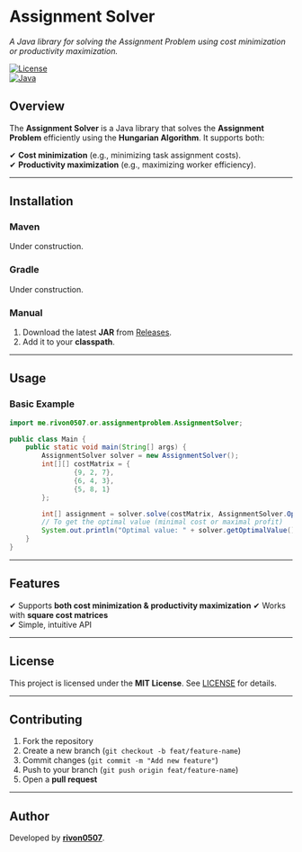 # **Assignment Solver**

*A Java library for solving the Assignment Problem using cost minimization or productivity maximization.*

[![License](https://img.shields.io/badge/license-MIT-blue.svg)](LICENSE.md)  
[![Java](https://img.shields.io/badge/java-21%2B-orange.svg)](https://www.oracle.com/java/)

## **Overview**

The **Assignment Solver** is a Java library that solves the **Assignment Problem** efficiently using the **Hungarian
Algorithm**. It supports both:

✔ **Cost minimization** (e.g., minimizing task assignment costs).  
✔ **Productivity maximization** (e.g., maximizing worker efficiency).

---

## **Installation**

### **Maven**

Under construction.

### **Gradle**

Under construction.

### **Manual**

1. Download the latest **JAR** from [Releases](https://github.com/rivon0507/assignment-solver/releases).
2. Add it to your **classpath**.

---

## **Usage**

### **Basic Example**

```java
import me.rivon0507.or.assignmentproblem.AssignmentSolver;

public class Main {
    public static void main(String[] args) {
        AssignmentSolver solver = new AssignmentSolver();
        int[][] costMatrix = {
                {9, 2, 7},
                {6, 4, 3},
                {5, 8, 1}
        };

        int[] assignment = solver.solve(costMatrix, AssignmentSolver.OptimizationType.MINIMIZE);
        // To get the optimal value (minimal cost or maximal profit)
        System.out.println("Optimal value: " + solver.getOptimalValue());
    }
}
```

---

## **Features**

✔ Supports **both cost minimization & productivity maximization**
✔ Works with **square cost matrices**  
✔ Simple, intuitive API

---

## **License**

This project is licensed under the **MIT License**. See [LICENSE](LICENSE.md) for details.

---

## **Contributing**

1. Fork the repository
2. Create a new branch (`git checkout -b feat/feature-name`)
3. Commit changes (`git commit -m "Add new feature"`)
4. Push to your branch (`git push origin feat/feature-name`)
5. Open a **pull request**

---

## **Author**

Developed by **[rivon0507](https://github.com/rivon0507)**.
